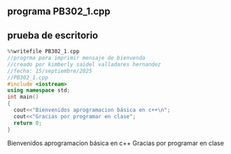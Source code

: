 ## programa PB302_1.cpp
## prueba de escritorio
``` cpp
%%writefile PB302_1.cpp
//progrma para imprimir mensaje de bienvenda
//creado por kimberly saidel valladares hernandez
//fecha: 15/septiembre/2025
//PB302_1.cpp
#include <iostream>
using namespace std;
int main()
{
  cout<<"Bienvenidos aprogramacion básica en c++\n";
  cout<<"Gracias por programar en clase";
  return 0;
}
```
Bienvenidos aprogramacion básica en c++
Gracias por programar en clase
